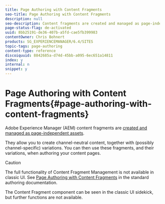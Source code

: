 ```yaml
---
title: Page Authoring with Content Fragments
seo-title: Page Authoring with Content Fragments
description: null
seo-description: Content fragments are created and managed as page-independent assets. They allow you to create channel-neutral content, together with variations.
page-status-flag: de-activated
uuid: 8bb25191-de36-407b-a5fd-cae5fb399983
contentOwner: Chris Bohnert
products: SG_EXPERIENCEMANAGER/6.4/SITES
topic-tags: page-authoring
content-type: reference
discoiquuid: 8842685a-d74d-45bb-a095-6ec651a14811
index: y
internal: n
snippet: y
---
```


# Page Authoring with Content Fragments{#page-authoring-with-content-fragments}

<!-- 

Comment Type: remark
Last Modified By: (ims-author-57F1056A4CD116590A746C15@AdobeID)
Last Modified Date: 2017-11-30T05:06:13.512-0500

<p>see</p> 
<ul> 
 <li><a href="https://wiki.corp.adobe.com/display/WEM/Content+Fragment+Management">https://wiki.corp.adobe.com/display/WEM/Content+Fragment+Management</a></li> 
 <li><a href="https://wiki.corp.adobe.com/pages/viewpage.action?spaceKey=~chuesler&title=Gartner+Nov+11+Demo+Script">https://wiki.corp.adobe.com/pages/viewpage.action?spaceKey=~chuesler&title=Gartner+Nov+11+Demo+Script</a></li> 
 <li><a href="https://wiki.corp.adobe.com/display/~gknob/Content+Fragment+Management">https://wiki.corp.adobe.com/display/~gknob/Content+Fragment+Management</a></li> 
</ul>

 -->

Adobe Experience Manager (AEM) content fragments are [created and managed as page-independent assets](/content/help/en/experience-manager/6-4/assets/using/content-fragments).

They allow you to create channel-neutral content, together with (possibly channel-specific) variations. You can then use these fragments, and their variations, when authoring your content pages.

>[!CAUTION]
>
>The full functionality of Content Fragment Management is not available in classic UI. See [Page Authoring with Content Fragments](../../authoring/using/content-fragments.md) in the standard authoring documentation.
>
>The Content Fragment component can be seen in the classic UI sidekick, but further functions are not available.

